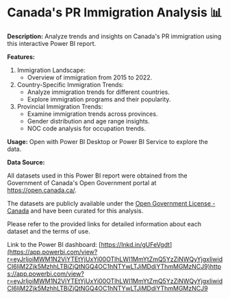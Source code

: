 # Canada's PR Immigration Analysis 📊

**Description:** Analyze trends and insights on Canada's PR immigration using this interactive Power BI report.

**Features:**
1. Immigration Landscape:
   - Overview of immigration from 2015 to 2022.
3. Country-Specific Immigration Trends:
   - Analyze immigration trends for different countries.
   - Explore immigration programs and their popularity.
4. Provincial Immigration Trends:
   - Examine immigration trends across provinces.
   - Gender distribution and age range insights.
   - NOC code analysis for occupation trends.


**Usage:** Open with Power BI Desktop or Power BI Service to explore the data.

**Data Source:** 

All datasets used in this Power BI report were obtained from the Government of Canada's Open Government portal at https://open.canada.ca/.

The datasets are publicly available under the [Open Government License - Canada](https://open.canada.ca/en/open-government-licence-canada) and have been curated for this analysis.

Please refer to the provided links for detailed information about each dataset and the terms of use.

Link to the Power BI dashboard:
   [https://lnkd.in/gUFeVgdt](https://app.powerbi.com/view?r=eyJrIjoiMWM1N2ViYTEtYjUxYi00OTlhLWI1MmYtZmQ5YzZiNWQyYjgxIiwidCI6IjM2Zjk5MzhhLTBiZjQtNGQ4OC1hNTYwLTJiMDdiYThmMGMzNCJ9)https://app.powerbi.com/view?r=eyJrIjoiMWM1N2ViYTEtYjUxYi00OTlhLWI1MmYtZmQ5YzZiNWQyYjgxIiwidCI6IjM2Zjk5MzhhLTBiZjQtNGQ4OC1hNTYwLTJiMDdiYThmMGMzNCJ9




